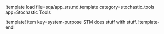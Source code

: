 !template load file=sqa/app_srs.md.template category=stochastic_tools app=Stochastic Tools


!template! item key=system-purpose
STM does stuff with stuff.
!template-end!
